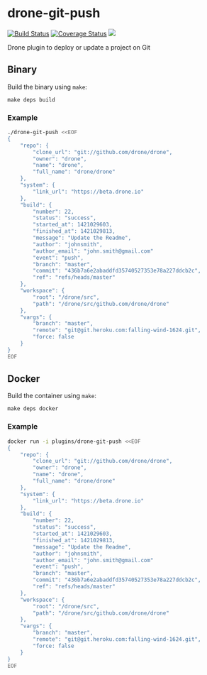 # drone-git-push

[![Build Status](http://beta.drone.io/api/badges/drone-plugins/drone-git-push/status.svg)](http://beta.drone.io/drone-plugins/drone-git-push)
[![Coverage Status](https://aircover.co/badges/drone-plugins/drone-git-push/coverage.svg)](https://aircover.co/drone-plugins/drone-git-push)
[![](https://badge.imagelayers.io/plugins/drone-git-push:latest.svg)](https://imagelayers.io/?images=plugins/drone-git-push:latest 'Get your own badge on imagelayers.io')

Drone plugin to deploy or update a project on Git

## Binary

Build the binary using `make`:

```
make deps build
```

### Example

```sh
./drone-git-push <<EOF
{
    "repo": {
        "clone_url": "git://github.com/drone/drone",
        "owner": "drone",
        "name": "drone",
        "full_name": "drone/drone"
    },
    "system": {
        "link_url": "https://beta.drone.io"
    },
    "build": {
        "number": 22,
        "status": "success",
        "started_at": 1421029603,
        "finished_at": 1421029813,
        "message": "Update the Readme",
        "author": "johnsmith",
        "author_email": "john.smith@gmail.com"
        "event": "push",
        "branch": "master",
        "commit": "436b7a6e2abaddfd35740527353e78a227ddcb2c",
        "ref": "refs/heads/master"
    },
    "workspace": {
        "root": "/drone/src",
        "path": "/drone/src/github.com/drone/drone"
    },
    "vargs": {
        "branch": "master",
        "remote": "git@git.heroku.com:falling-wind-1624.git",
        "force: false
    }
}
EOF
```

## Docker

Build the container using `make`:

```
make deps docker
```

### Example

```sh
docker run -i plugins/drone-git-push <<EOF
{
    "repo": {
        "clone_url": "git://github.com/drone/drone",
        "owner": "drone",
        "name": "drone",
        "full_name": "drone/drone"
    },
    "system": {
        "link_url": "https://beta.drone.io"
    },
    "build": {
        "number": 22,
        "status": "success",
        "started_at": 1421029603,
        "finished_at": 1421029813,
        "message": "Update the Readme",
        "author": "johnsmith",
        "author_email": "john.smith@gmail.com"
        "event": "push",
        "branch": "master",
        "commit": "436b7a6e2abaddfd35740527353e78a227ddcb2c",
        "ref": "refs/heads/master"
    },
    "workspace": {
        "root": "/drone/src",
        "path": "/drone/src/github.com/drone/drone"
    },
    "vargs": {
        "branch": "master",
        "remote": "git@git.heroku.com:falling-wind-1624.git",
        "force: false
    }
}
EOF
```
